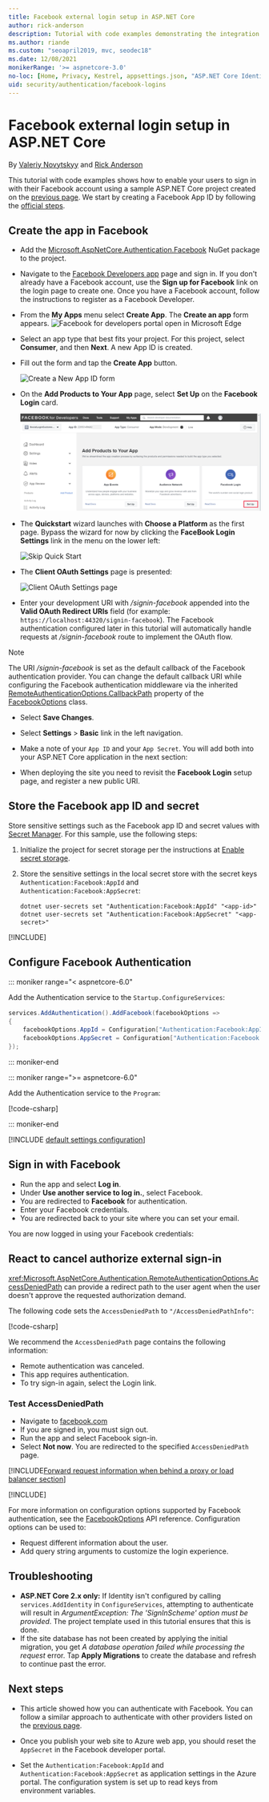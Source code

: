 ```yaml
---
title: Facebook external login setup in ASP.NET Core
author: rick-anderson
description: Tutorial with code examples demonstrating the integration of Facebook account user authentication into an existing ASP.NET Core app.
ms.author: riande
ms.custom: "seoapril2019, mvc, seodec18"
ms.date: 12/08/2021
monikerRange: '>= aspnetcore-3.0'
no-loc: [Home, Privacy, Kestrel, appsettings.json, "ASP.NET Core Identity", cookie, Cookie, Blazor, "Blazor Server", "Blazor WebAssembly", "Identity", "Let's Encrypt", Razor, SignalR]
uid: security/authentication/facebook-logins
---
```


# Facebook external login setup in ASP.NET Core

By [Valeriy Novytskyy](https://github.com/01binary) and [Rick Anderson](https://twitter.com/RickAndMSFT)

<!-- per @rick-anderson and scott addie, don't update images. Remove images and point the customer to the FB set up page. FB needs to maintain  instructions to get key and secret.
-->

This tutorial with code examples shows how to enable your users to sign in with their Facebook account using a sample ASP.NET Core project created on the [previous page](xref:security/authentication/social/index). We start by creating a Facebook App ID by following the [official steps](https://developers.facebook.com).

## Create the app in Facebook

* Add the [Microsoft.AspNetCore.Authentication.Facebook](https://www.nuget.org/packages/Microsoft.AspNetCore.Authentication.Facebook) NuGet package to the project.

* Navigate to the [Facebook Developers app](https://developers.facebook.com/apps/) page and sign in. If you don't already have a Facebook account, use the **Sign up for Facebook** link on the login page to create one.  Once you have a Facebook account, follow the instructions to register as a Facebook Developer.

* From the **My Apps** menu select **Create App**. The **Create an app** form appears.
   ![Facebook for developers portal open in Microsoft Edge](index/_static/FBMyApps.png)

* Select an app type that best fits your project. For this project, select **Consumer**, and then **Next**. A new App ID is created.

* Fill out the form and tap the **Create App** button.

  ![Create a New App ID form](index/_static/FBNewAppId.png)

* On the **Add Products to Your App** page, select **Set Up** on the **Facebook Login** card.

  ![Product Setup page](index/_static/FBProductSetup.png)

* The **Quickstart** wizard launches with **Choose a Platform** as the first page. Bypass the wizard for now by clicking the **FaceBook Login** **Settings** link in the menu on the lower left:

  ![Skip Quick Start](index/_static/FBSkipQuickStart.png)

* The **Client OAuth Settings** page is presented:

  ![Client OAuth Settings page](index/_static/FBOAuthSetup.png)

* Enter your development URI with */signin-facebook* appended into the **Valid OAuth Redirect URIs** field (for example: `https://localhost:44320/signin-facebook`). The Facebook authentication configured later in this tutorial will automatically handle requests at */signin-facebook* route to implement the OAuth flow.

> [!NOTE]
> The URI */signin-facebook* is set as the default callback of the Facebook authentication provider. You can change the default callback URI while configuring the Facebook authentication middleware via the inherited [RemoteAuthenticationOptions.CallbackPath](/dotnet/api/microsoft.aspnetcore.authentication.remoteauthenticationoptions.callbackpath) property of the [FacebookOptions](/dotnet/api/microsoft.aspnetcore.authentication.facebook.facebookoptions) class.

* Select **Save Changes**.

* Select **Settings** > **Basic** link in the left navigation.

* Make a note of your `App ID` and your `App Secret`. You will add both into your ASP.NET Core application in the next section:

* When deploying the site you need to revisit the **Facebook Login** setup page, and register a new public URI.

## Store the Facebook app ID and secret

Store sensitive settings such as the Facebook app ID and secret values with [Secret Manager](xref:security/app-secrets). For this sample, use the following steps:

1. Initialize the project for secret storage per the instructions at [Enable secret storage](xref:security/app-secrets#enable-secret-storage).
1. Store the sensitive settings in the local secret store with the secret keys `Authentication:Facebook:AppId` and `Authentication:Facebook:AppSecret`:

    ```dotnetcli
    dotnet user-secrets set "Authentication:Facebook:AppId" "<app-id>"
    dotnet user-secrets set "Authentication:Facebook:AppSecret" "<app-secret>"
    ```

[!INCLUDE[](~/includes/environmentVarableColon.md)]

## Configure Facebook Authentication

::: moniker range="< aspnetcore-6.0"

Add the Authentication service to the `Startup.ConfigureServices`:

```csharp
services.AddAuthentication().AddFacebook(facebookOptions =>
{
    facebookOptions.AppId = Configuration["Authentication:Facebook:AppId"];
    facebookOptions.AppSecret = Configuration["Authentication:Facebook:AppSecret"];
});
```

::: moniker-end

::: moniker range=">= aspnetcore-6.0"

Add the Authentication service to the `Program`:

[!code-csharp[](~/security/authentication/social/social-code/6.x/ProgramFacebook.cs)]

::: moniker-end

[!INCLUDE [default settings configuration](includes/default-settings.md)]

## Sign in with Facebook

* Run the app and select **Log in**. 
* Under **Use another service to log in.**, select Facebook.
* You are redirected to **Facebook** for authentication.
* Enter your Facebook credentials.
* You are redirected back to your site where you can set your email.

You are now logged in using your Facebook credentials:

<a name="react"></a>

## React to cancel authorize external sign-in

<xref:Microsoft.AspNetCore.Authentication.RemoteAuthenticationOptions.AccessDeniedPath> can provide a redirect path to the user agent when the user doesn't approve the requested authorization demand.

The following code sets the `AccessDeniedPath` to `"/AccessDeniedPathInfo"`:

[!code-csharp[](~/security/authentication/social/social-code/StartupAccessDeniedPath.cs?name=snippetFB)]

We recommend the `AccessDeniedPath` page contains the following information:

*  Remote authentication was canceled.
* This app requires authentication.
* To try sign-in again, select the Login link.

### Test AccessDeniedPath

* Navigate to [facebook.com](https://www.facebook.com/)
* If you are signed in, you must sign out.
* Run the app and select Facebook sign-in.
* Select **Not now**. You are redirected to the specified `AccessDeniedPath` page.

<!-- End of React  -->
[!INCLUDE[Forward request information when behind a proxy or load balancer section](includes/forwarded-headers-middleware.md)]

[!INCLUDE[](includes/chain-auth-providers.md)]

 For more information on configuration options supported by Facebook authentication, see the [FacebookOptions](/dotnet/api/microsoft.aspnetcore.builder.facebookoptions) API reference. Configuration options can be used to:

* Request different information about the user.
* Add query string arguments to customize the login experience.

## Troubleshooting

* **ASP.NET Core 2.x only:** If Identity isn't configured by calling `services.AddIdentity` in `ConfigureServices`, attempting to authenticate will result in *ArgumentException: The 'SignInScheme' option must be provided*. The project template used in this tutorial ensures that this is done.
* If the site database has not been created by applying the initial migration, you get *A database operation failed while processing the request* error. Tap **Apply Migrations** to create the database and refresh to continue past the error.

## Next steps

* This article showed how you can authenticate with Facebook. You can follow a similar approach to authenticate with other providers listed on the [previous page](xref:security/authentication/social/index).

* Once you publish your web site to Azure web app, you should reset the `AppSecret` in the Facebook developer portal.

* Set the `Authentication:Facebook:AppId` and `Authentication:Facebook:AppSecret` as application settings in the Azure portal. The configuration system is set up to read keys from environment variables.
